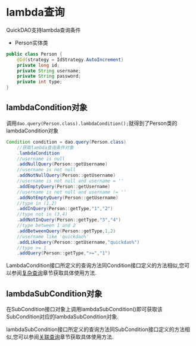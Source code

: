 # lambda查询

QuickDAO支持lambda查询条件

* Person实体类

```java
public class Person {
    @Id(strategy = IdStrategy.AutoIncrement)
    private long id;
    private String username;
    private String password;
    private int type;
}
```

## lambdaCondition对象

调用``dao.query(Person.class).lambdaCondition();``就得到了Person类的lambdaCondition对象

```java
Condition condition = dao.query(Person.class)
    //获取lambda查询条件对象
    .lambdaCondition
    //username is null
    .addNullQuery(Person::getUsername)
    //username is not null
    .addNotNullQuery(Person::getUsername)
    //username is not null and username = ''
    .addEmptyQuery(Person::getUsername)
    //username is not null and username != ''
    .addNotEmptyQuery(Person::getUsername)
    //type in (1,2)
    .addInQuery(Person::getType,"1","2")
    //type not in (3,4)
    .addNotInQuery(Person::getType,"3","4")
    //type between 1 and 2
    .addBetweenQuery(Person::getType,1,2)
    //username like 'quickdao%'
    .addLikeQuery(Person::getUsername,"quickdao%")
    //type >= 1
    .addQuery(Person::getType,">=","1")
```

LambdaCondition接口所定义的查询方法同Condition接口定义的方法相似,您可以参阅[复杂查询](complex.md)章节获取具体使用方法.

## lambdaSubCondition对象

在SubCondition接口对象上调用lambdaSubCondition()即可获取该SubCondition对应的lambdaSubCondition对象.

lambdaSubCondition接口所定义的查询方法同SubCondition接口定义的方法相似,您可以参阅[关联查询](joinTable.md)章节获取具体使用方法.